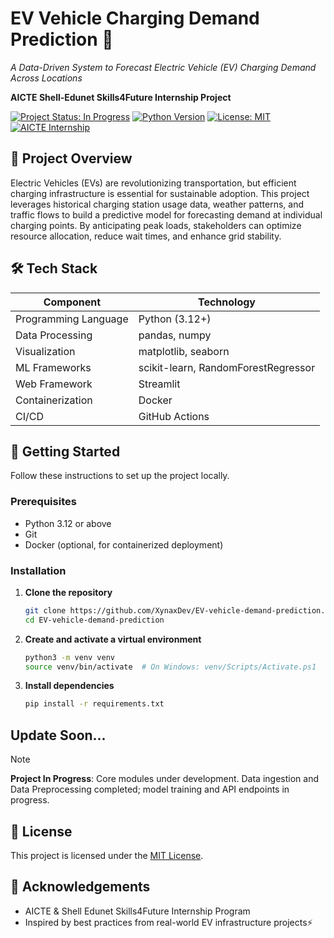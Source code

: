 <!--
✔ EV-Vehicle-Charging-Demand-Prediction
✔ AICTE Shell-Edunet Skills4Future Internship Project
✔ In Progress
-->


# EV Vehicle Charging Demand Prediction 🚗

_A Data-Driven System to Forecast Electric Vehicle (EV) Charging Demand Across Locations_

**AICTE Shell-Edunet Skills4Future Internship Project**

[![Project Status: In Progress](https://img.shields.io/badge/Status-In%20Progress-yellow?style=flat-round)](https://github.com/YourUsername/EV-Vehicle-Charging-Demand-Prediction)
[![Python Version](https://img.shields.io/badge/Python-3.12%2B-blue?style=flat-round)](https://www.python.org/)
[![License: MIT](https://img.shields.io/badge/License-MIT-green?style=flat-round)](LICENSE)
[![AICTE Internship](https://img.shields.io/badge/AICTE-Skills4Future-blue?style=flat-round)](https://shell.edunetfoundation.org)

## 🎯 Project Overview

Electric Vehicles (EVs) are revolutionizing transportation, but efficient charging infrastructure is essential for sustainable adoption. This project leverages historical charging station usage data, weather patterns, and traffic flows to build a predictive model for forecasting demand at individual charging points. By anticipating peak loads, stakeholders can optimize resource allocation, reduce wait times, and enhance grid stability.

<!-- ## ✨ Key Features

- **Data Ingestion & Preprocessing**: Automates fetching, cleaning, and merging datasets from multiple sources.
- **Exploratory Data Analysis (EDA)**: Interactive dashboards to visualize demand patterns and correlations.
- **Machine Learning Pipeline**: Modular workflows for feature engineering, model training (Random Forest, RandomForestRegressor), and evaluation.
- **Real-Time Prediction API**: Flask-based REST endpoints for on-the-fly demand forecasting.
- **Deployment Ready**: Containerized with Docker and CI/CD templates for GitHub Actions. -->

## 🛠️ Tech Stack

| Component           | Technology                    |
|---------------------|-------------------------------|
| Programming Language| Python (3.12+)                 |
| Data Processing     | pandas, numpy                 |
| Visualization       | matplotlib, seaborn           |
| ML Frameworks       | scikit-learn, RandomForestRegressor         |
| Web Framework       | Streamlit                         |
| Containerization    | Docker                        |
| CI/CD               | GitHub Actions                |

## 🚀 Getting Started

Follow these instructions to set up the project locally.

### Prerequisites

- Python 3.12 or above
- Git
- Docker (optional, for containerized deployment)

### Installation

1. **Clone the repository**
   ```bash
   git clone https://github.com/XynaxDev/EV-vehicle-demand-prediction.git
   cd EV-vehicle-demand-prediction
   ```
2. **Create and activate a virtual environment**
   ```bash
   python3 -m venv venv
   source venv/bin/activate  # On Windows: venv/Scripts/Activate.ps1
   ```
3. **Install dependencies**
   ```bash
   pip install -r requirements.txt
   ```

## Update Soon...

> [!Note] 
**Project In Progress**: Core modules under development. Data ingestion and Data Preprocessing completed; model training and API endpoints in progress.

## 📄 License

This project is licensed under the [MIT License](LICENSE).

## 🙏 Acknowledgements

- AICTE & Shell Edunet Skills4Future Internship Program
- Inspired by best practices from real-world EV infrastructure projects⚡
